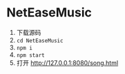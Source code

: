 # NetEaseMusic

1. 下载源码
2. `cd NetEaseMusic`
3. `npm i`
4. `npm start`
5. 打开 http://127.0.0.1:8080/song.html
